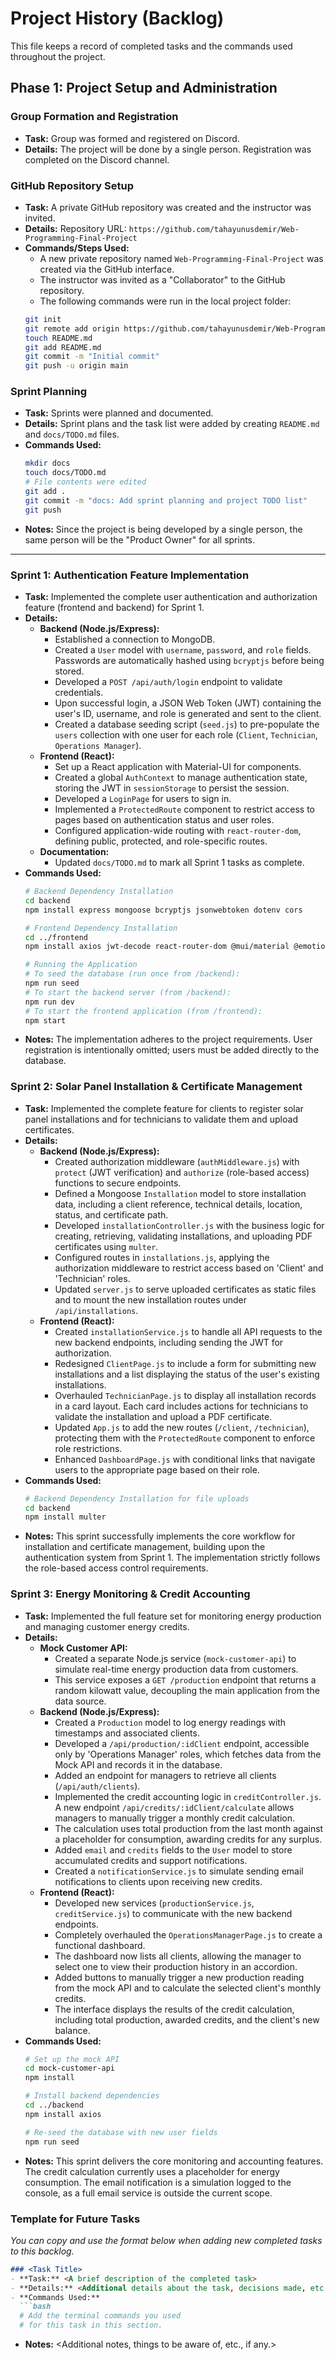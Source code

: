 # Project History (Backlog)

This file keeps a record of completed tasks and the commands used throughout the project.

## Phase 1: Project Setup and Administration

### Group Formation and Registration
- **Task:** Group was formed and registered on Discord.
- **Details:** The project will be done by a single person. Registration was completed on the Discord channel.

### GitHub Repository Setup
- **Task:** A private GitHub repository was created and the instructor was invited.
- **Details:** Repository URL: `https://github.com/tahayunusdemir/Web-Programming-Final-Project`
- **Commands/Steps Used:**
  - A new private repository named `Web-Programming-Final-Project` was created via the GitHub interface.
  - The instructor was invited as a "Collaborator" to the GitHub repository.
  - The following commands were run in the local project folder:
  ```bash
  git init
  git remote add origin https://github.com/tahayunusdemir/Web-Programming-Final-Project.git
  touch README.md
  git add README.md
  git commit -m "Initial commit"
  git push -u origin main
  ```

### Sprint Planning
- **Task:** Sprints were planned and documented.
- **Details:** Sprint plans and the task list were added by creating `README.md` and `docs/TODO.md` files.
- **Commands Used:**
  ```bash
  mkdir docs
  touch docs/TODO.md
  # File contents were edited
  git add .
  git commit -m "docs: Add sprint planning and project TODO list"
  git push
  ```
- **Notes:** Since the project is being developed by a single person, the same person will be the "Product Owner" for all sprints.

---

### Sprint 1: Authentication Feature Implementation
- **Task:** Implemented the complete user authentication and authorization feature (frontend and backend) for Sprint 1.
- **Details:** 
  - **Backend (Node.js/Express):**
    - Established a connection to MongoDB.
    - Created a `User` model with `username`, `password`, and `role` fields. Passwords are automatically hashed using `bcryptjs` before being stored.
    - Developed a `POST /api/auth/login` endpoint to validate credentials.
    - Upon successful login, a JSON Web Token (JWT) containing the user's ID, username, and role is generated and sent to the client.
    - Created a database seeding script (`seed.js`) to pre-populate the `users` collection with one user for each role (`Client`, `Technician`, `Operations Manager`).
  - **Frontend (React):**
    - Set up a React application with Material-UI for components.
    - Created a global `AuthContext` to manage authentication state, storing the JWT in `sessionStorage` to persist the session.
    - Developed a `LoginPage` for users to sign in.
    - Implemented a `ProtectedRoute` component to restrict access to pages based on authentication status and user roles.
    - Configured application-wide routing with `react-router-dom`, defining public, protected, and role-specific routes.
  - **Documentation:**
    - Updated `docs/TODO.md` to mark all Sprint 1 tasks as complete.
- **Commands Used:**
  ```bash
  # Backend Dependency Installation
  cd backend
  npm install express mongoose bcryptjs jsonwebtoken dotenv cors

  # Frontend Dependency Installation
  cd ../frontend
  npm install axios jwt-decode react-router-dom @mui/material @emotion/react @emotion/styled

  # Running the Application
  # To seed the database (run once from /backend):
  npm run seed
  # To start the backend server (from /backend):
  npm run dev
  # To start the frontend application (from /frontend):
  npm start
  ```
- **Notes:** The implementation adheres to the project requirements. User registration is intentionally omitted; users must be added directly to the database.

### Sprint 2: Solar Panel Installation & Certificate Management
- **Task:** Implemented the complete feature for clients to register solar panel installations and for technicians to validate them and upload certificates.
- **Details:**
  - **Backend (Node.js/Express):**
    - Created authorization middleware (`authMiddleware.js`) with `protect` (JWT verification) and `authorize` (role-based access) functions to secure endpoints.
    - Defined a Mongoose `Installation` model to store installation data, including a client reference, technical details, location, status, and certificate path.
    - Developed `installationController.js` with the business logic for creating, retrieving, validating installations, and uploading PDF certificates using `multer`.
    - Configured routes in `installations.js`, applying the authorization middleware to restrict access based on 'Client' and 'Technician' roles.
    - Updated `server.js` to serve uploaded certificates as static files and to mount the new installation routes under `/api/installations`.
  - **Frontend (React):**
    - Created `installationService.js` to handle all API requests to the new backend endpoints, including sending the JWT for authorization.
    - Redesigned `ClientPage.js` to include a form for submitting new installations and a list displaying the status of the user's existing installations.
    - Overhauled `TechnicianPage.js` to display all installation records in a card layout. Each card includes actions for technicians to validate the installation and upload a PDF certificate.
    - Updated `App.js` to add the new routes (`/client`, `/technician`), protecting them with the `ProtectedRoute` component to enforce role restrictions.
    - Enhanced `DashboardPage.js` with conditional links that navigate users to the appropriate page based on their role.
- **Commands Used:**
  ```bash
  # Backend Dependency Installation for file uploads
  cd backend
  npm install multer
  ```
- **Notes:** This sprint successfully implements the core workflow for installation and certificate management, building upon the authentication system from Sprint 1. The implementation strictly follows the role-based access control requirements.

### Sprint 3: Energy Monitoring & Credit Accounting
- **Task:** Implemented the full feature set for monitoring energy production and managing customer energy credits.
- **Details:**
    - **Mock Customer API:**
        - Created a separate Node.js service (`mock-customer-api`) to simulate real-time energy production data from customers.
        - This service exposes a `GET /production` endpoint that returns a random kilowatt value, decoupling the main application from the data source.
    - **Backend (Node.js/Express):**
        - Created a `Production` model to log energy readings with timestamps and associated clients.
        - Developed a `/api/production/:idClient` endpoint, accessible only by 'Operations Manager' roles, which fetches data from the Mock API and records it in the database.
        - Added an endpoint for managers to retrieve all clients (`/api/auth/clients`).
        - Implemented the credit accounting logic in `creditController.js`. A new endpoint `/api/credits/:idClient/calculate` allows managers to manually trigger a monthly credit calculation.
        - The calculation uses total production from the last month against a placeholder for consumption, awarding credits for any surplus.
        - Added `email` and `credits` fields to the `User` model to store accumulated credits and support notifications.
        - Created a `notificationService.js` to simulate sending email notifications to clients upon receiving new credits.
    - **Frontend (React):**
        - Developed new services (`productionService.js`, `creditService.js`) to communicate with the new backend endpoints.
        - Completely overhauled the `OperationsManagerPage.js` to create a functional dashboard.
        - The dashboard now lists all clients, allowing the manager to select one to view their production history in an accordion.
        - Added buttons to manually trigger a new production reading from the mock API and to calculate the selected client's monthly credits.
        - The interface displays the results of the credit calculation, including total production, awarded credits, and the client's new balance.
- **Commands Used:**
  ```bash
  # Set up the mock API
  cd mock-customer-api
  npm install

  # Install backend dependencies
  cd ../backend
  npm install axios

  # Re-seed the database with new user fields
  npm run seed
  ```
- **Notes:** This sprint delivers the core monitoring and accounting features. The credit calculation currently uses a placeholder for energy consumption. The email notification is a simulation logged to the console, as a full email service is outside the current scope.

### **Template for Future Tasks**

*You can copy and use the format below when adding new completed tasks to this backlog.*

```markdown
### <Task Title>
- **Task:** <A brief description of the completed task>
- **Details:** <Additional details about the task, decisions made, etc., if necessary.>
- **Commands Used:**
  ```bash
  # Add the terminal commands you used
  # for this task in this section.
  ```
- **Notes:** <Additional notes, things to be aware of, etc., if any.>
``` 